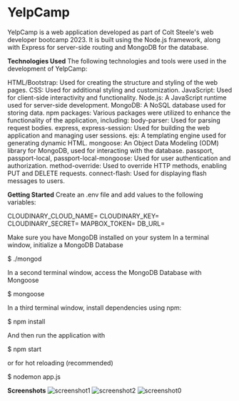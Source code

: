 # YelpCamp
YelpCamp is a web application developed as part of Colt Steele's web developer bootcamp 2023. It is built using the Node.js framework, along with Express for server-side routing and MongoDB for the database.

**Technologies Used**
The following technologies and tools were used in the development of YelpCamp:

HTML/Bootstrap: Used for creating the structure and styling of the web pages.
CSS: Used for additional styling and customization.
JavaScript: Used for client-side interactivity and functionality.
Node.js: A JavaScript runtime used for server-side development.
MongoDB: A NoSQL database used for storing data.
npm packages: Various packages were utilized to enhance the functionality of the application, including:
body-parser: Used for parsing request bodies.
express, express-session: Used for building the web application and managing user sessions.
ejs: A templating engine used for generating dynamic HTML.
mongoose: An Object Data Modeling (ODM) library for MongoDB, used for interacting with the database.
passport, passport-local, passport-local-mongoose: Used for user authentication and authorization.
method-override: Used to override HTTP methods, enabling PUT and DELETE requests.
connect-flash: Used for displaying flash messages to users.

**Getting Started**
Create an .env file and add values to the following variables:

CLOUDINARY_CLOUD_NAME=<Your Cloudinary cloud name>
CLOUDINARY_KEY=<Your Cloudinary key>
CLOUDINARY_SECRET=<Your Cloudinary secret>
MAPBOX_TOKEN=<Your Mapbox token>
DB_URL=<Your MongoDB atlas URL or local MongoDB URL>
  
Make sure you have MongoDB installed on your system In a terminal window, initialize a MongoDB Database

$ ./mongod
  
In a second terminal window, access the MongoDB Database with Mongoose

$ mongoose
  
In a third terminal window, install dependencies using npm:

$ npm install
  
And then run the application with

$ npm start
  
or for hot reloading (recommended)

$ nodemon app.js

**Screenshots**
![screenshot1](https://github.com/scheurmatt/YelpCamp/assets/127687629/5dabec29-f737-4588-8ad8-c22992d82686)
![screenshot2](https://github.com/scheurmatt/YelpCamp/assets/127687629/218f7c19-acef-4487-b749-413b5507f031)
![screenshot0](https://github.com/scheurmatt/YelpCamp/assets/127687629/334cbdcc-f9d9-484f-92d1-366f8672b7af)
